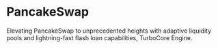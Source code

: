 # PancakeSwap
Elevating PancakeSwap to unprecedented heights with adaptive liquidity pools and lightning-fast flash loan capabilities, TurboCore Engine.
